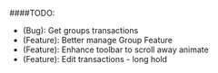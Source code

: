 ####TODO:
- (Bug): Get groups transactions
- (Feature): Better manage Group Feature
- (Feature): Enhance toolbar to scroll away animate
- (Feature): Edit transactions - long hold